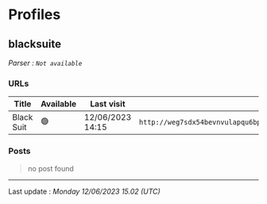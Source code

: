 # Profiles

## **blacksuite**


_Parser : `Not available`_

### URLs
| Title | Available | Last visit | fqdn | Screenshot 
|---|---|---|---|---|
| Black Suit | 🟢 | 12/06/2023 14:15 | `http://weg7sdx54bevnvulapqu6bpzwztryeflq3s23tegbmnhkbpqz637f2yd.onion` | <a href="https://images.ransomware.live/screenshots/weg7sdx54bevnvulapqu6bpzwztryeflq3s23tegbmnhkbpqz637f2yd-onion.png" target=_blank>📸</a> | 

### Posts

> no post found


 --- 


Last update : _Monday 12/06/2023 15.02 (UTC)_
